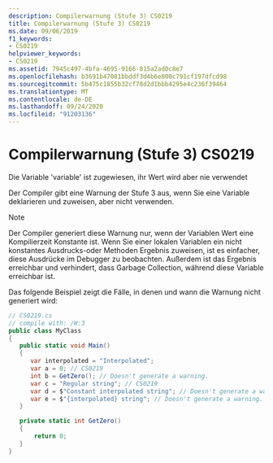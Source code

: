 ```yaml
---
description: Compilerwarnung (Stufe 3) CS0219
title: Compilerwarnung (Stufe 3) CS0219
ms.date: 09/06/2019
f1_keywords:
- CS0219
helpviewer_keywords:
- CS0219
ms.assetid: 7945c497-4bfa-4695-9166-815a2ad0c8e7
ms.openlocfilehash: b3691b47081bbddf3d4b6e800c791cf197dfcd98
ms.sourcegitcommit: 5b475c1855b32cf78d2d1bbb4295e4c236f39464
ms.translationtype: MT
ms.contentlocale: de-DE
ms.lasthandoff: 09/24/2020
ms.locfileid: "91203136"
---
```

# <a name="compiler-warning-level-3-cs0219"></a>Compilerwarnung (Stufe 3) CS0219

Die Variable 'variable' ist zugewiesen, ihr Wert wird aber nie verwendet

 Der Compiler gibt eine Warnung der Stufe 3 aus, wenn Sie eine Variable deklarieren und zuweisen, aber nicht verwenden.

 > [!NOTE]
 > Der Compiler generiert diese Warnung nur, wenn der Variablen Wert eine Kompilierzeit Konstante ist. Wenn Sie einer lokalen Variablen ein nicht konstantes Ausdrucks-oder Methoden Ergebnis zuweisen, ist es einfacher, diese Ausdrücke im Debugger zu beobachten. Außerdem ist das Ergebnis erreichbar und verhindert, dass Garbage Collection, während diese Variable erreichbar ist.

 Das folgende Beispiel zeigt die Fälle, in denen und wann die Warnung nicht generiert wird:

```csharp
// CS0219.cs
// compile with: /W:3
public class MyClass
{
   public static void Main()
   {
      var interpolated = "Interpolated";
      var a = 0; // CS0219
      int b = GetZero(); // Doesn't generate a warning.
      var c = "Regular string"; // CS0219
      var d = $"Constant interpolated string"; // Doesn't generate a warning.
      var e = $"{interpolated} string"; // Doesn't generate a warning.
   }

   private static int GetZero()
   {
       return 0;
   }
}  
```
